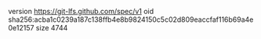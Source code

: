 version https://git-lfs.github.com/spec/v1
oid sha256:acba1c0239a187c138ffb4e8b9824150c5c02d809eaccfaf116b69a4e0e12157
size 4744
